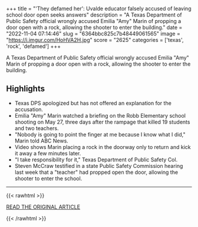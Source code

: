 +++
title = "'They defamed her': Uvalde educator falsely accused of leaving school door open seeks answers"
description = "A Texas Department of Public Safety official wrongly accused Emilia \"Amy\" Marin of propping a door open with a rock, allowing the shooter to enter the building."
date = "2022-11-04 07:14:46"
slug = "6364bbc825c7b48449061565"
image = "https://i.imgur.com/HoHVA2H.jpg"
score = "2625"
categories = ['texas', 'rock', 'defamed']
+++

A Texas Department of Public Safety official wrongly accused Emilia \"Amy\" Marin of propping a door open with a rock, allowing the shooter to enter the building.

## Highlights

- Texas DPS apologized but has not offered an explanation for the accusation.
- Emilia "Amy" Marin watched a briefing on the Robb Elementary school shooting on May 27, three days after the rampage that killed 19 students and two teachers.
- "Nobody is going to point the finger at me because I know what I did," Marin told ABC News.
- Video shows Marin placing a rock in the doorway only to return and kick it away a few minutes later.
- "I take responsibility for it," Texas Department of Public Safety Col.
- Steven McCraw testified in a state Public Safety Commission hearing last week that a "teacher" had propped open the door, allowing the shooter to enter the school.

---

{{< rawhtml >}}
  <p class="article-category">
    <a target="_blank" href="https://abcnews.go.com/US/defamed-uvalde-educator-falsely-accused-leaving-school-door/story?id=92567812">READ THE ORIGINAL ARTICLE</a>
  </p>
{{< /rawhtml >}}
